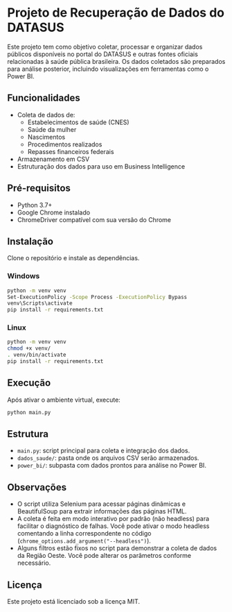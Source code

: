 # Projeto de Recuperação de Dados do DATASUS

Este projeto tem como objetivo coletar, processar e organizar dados públicos disponíveis no portal do DATASUS e outras fontes oficiais relacionadas à saúde pública brasileira. Os dados coletados são preparados para análise posterior, incluindo visualizações em ferramentas como o Power BI.

## Funcionalidades

- Coleta de dados de:
  - Estabelecimentos de saúde (CNES)
  - Saúde da mulher
  - Nascimentos
  - Procedimentos realizados
  - Repasses financeiros federais
- Armazenamento em CSV
- Estruturação dos dados para uso em Business Intelligence

## Pré-requisitos

- Python 3.7+
- Google Chrome instalado
- ChromeDriver compatível com sua versão do Chrome

## Instalação

Clone o repositório e instale as dependências.

### Windows

```bash
python -m venv venv
Set-ExecutionPolicy -Scope Process -ExecutionPolicy Bypass
venv\Scripts\activate
pip install -r requirements.txt
```

### Linux

```bash
python -m venv venv
chmod +x venv/
. venv/bin/activate
pip install -r requirements.txt
```

## Execução

Após ativar o ambiente virtual, execute:

```bash
python main.py
```

## Estrutura

- `main.py`: script principal para coleta e integração dos dados.
- `dados_saude/`: pasta onde os arquivos CSV serão armazenados.
- `power_bi/`: subpasta com dados prontos para análise no Power BI.

## Observações

- O script utiliza Selenium para acessar páginas dinâmicas e BeautifulSoup para extrair informações das páginas HTML.
- A coleta é feita em modo interativo por padrão (não headless) para facilitar o diagnóstico de falhas. Você pode ativar o modo headless comentando a linha correspondente no código (`chrome_options.add_argument("--headless")`).
- Alguns filtros estão fixos no script para demonstrar a coleta de dados da Região Oeste. Você pode alterar os parâmetros conforme necessário.

## Licença

Este projeto está licenciado sob a licença MIT.
